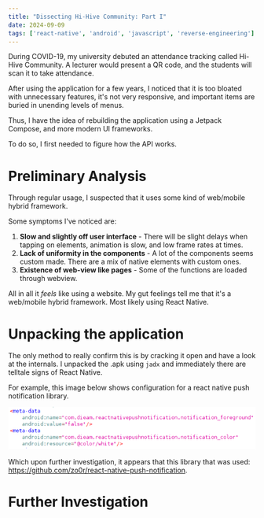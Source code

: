 ```yaml
---
title: "Dissecting Hi-Hive Community: Part I"
date: 2024-09-09
tags: ['react-native', 'android', 'javascript', 'reverse-engineering']
---
```


During COVID-19, my university debuted an attendance tracking called Hi-Hive Community. A lecturer would present a QR code, and the students will scan it to take attendance.

After using the application for a few years, I noticed that it is too bloated with unnecessary features, it's not very responsive, and important items are buried in unending levels of menus.

Thus, I have the idea of rebuilding the application using a Jetpack Compose, and more modern UI frameworks.

To do so, I first needed to figure how the API works.

# Preliminary Analysis
Through regular usage, I suspected that it uses some kind of web/mobile hybrid framework. 

Some symptoms I've noticed are:
1. **Slow and slightly off user interface** - There will be slight delays when tapping on elements, animation is slow, and low frame rates at times.
2. **Lack of uniformity in the components** - A lot of the components seems custom made. There are a mix of native elements with custom ones.
3. **Existence of web-view like pages** - Some of the functions are loaded through webview.

All in all it _feels_ like using a website. My gut feelings tell me that it's a web/mobile hybrid framework. Most likely using React Native.

# Unpacking the application
The only method to really confirm this is by cracking it open and have a look at the internals. I unpacked the .apk using `jadx` and immediately there are telltale signs of React Native.

For example, this image below shows configuration for a react native push notification library.

![Proof image of React Native presence](/assets/images/react_native_proof.png "Proof image of React Native presence")

Which upon further investigation, it appears that this library that was used: https://github.com/zo0r/react-native-push-notification.

# Further Investigation
